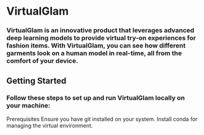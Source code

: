 # VirtualGlam

### VirtualGlam is an innovative product that leverages advanced deep learning models to provide virtual try-on experiences for fashion items. With VirtualGlam, you can see how different garments look on a human model in real-time, all from the comfort of your device.

## Getting Started

### Follow these steps to set up and run VirtualGlam locally on your machine:

Prerequisites
Ensure you have git installed on your system.
Install conda for managing the virtual environment.
